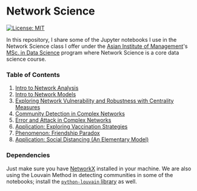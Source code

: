 # Network Science

[![License: MIT](https://img.shields.io/badge/License-MIT-yellow.svg)](https://github.com/eflegara/Network-Science-Lectures/blob/master/LICENSE.md)

In this repository, I share some of the Jupyter notebooks I use in the Network Science class I offer under the [Asian Institute of Management](https://aim.edu/)'s [MSc. in Data Science](https://erikalegara.site/msds-unplugged/) program where Network Science is a core data science course.

### Table of Contents

1. [Intro to Network Analysis](https://github.com/eflegara/Network-Science/blob/master/Intro%20to%20Network%20Analysis.ipynb)
2. [Intro to Network Models](https://github.com/eflegara/Network-Science/blob/master/CN%20Models.ipynb)
3. [Exploring Network Vulnerability and Robustness with Centrality Measures](https://github.com/eflegara/Network-Science/blob/master/Centrality%20Measures.ipynb)
4. [Community Detection in Complex Networks](https://github.com/eflegara/Network-Science/blob/master/Community%20Detection.ipynb)
5. [Error and Attack in Complex Networks](https://github.com/eflegara/Network-Science/blob/master/Error%20and%20Attack%20Tolerance.ipynb)
6. [Application: Exploring Vaccination Strategies](https://github.com/eflegara/Network-Science/blob/master/Vaccination%20Strategies.ipynb)
7. [Phenomenon: Friendship Paradox](https://github.com/eflegara/Network-Science/blob/master/Friendship%20Paradox.ipynb)
8. [Application: Social Distancing (An Elementary Model)](https://github.com/eflegara/Network-Science/blob/master/Exploring%20Social%20Distancing.ipynb)

### Dependencies

Just make sure you have [NetworkX](https://networkx.org/) installed in your machine. We are also using the Louvain Method in detecting communities in some of the notebooks; install the [`python-louvain` library](https://github.com/taynaud/python-louvain) as well.